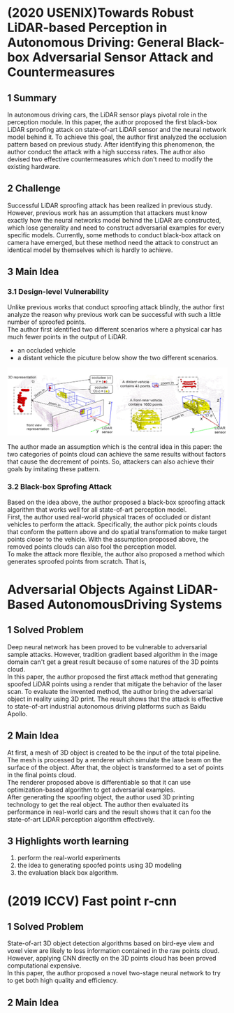 # (2020 USENIX)Towards Robust LiDAR-based Perception in Autonomous Driving: General Black-box Adversarial Sensor Attack and Countermeasures
## 1 Summary
In autonomous driving cars, the LiDAR sensor plays pivotal role in the perception module. In this paper, the author proposed the first black-box LiDAR sproofing attack on state-of-art LiDAR sensor and the neural network model behind it. To achieve this goal, the author first analyzed the occlusion pattern based on previous study. After identifying this phenomenon, the author conduct the attack with a high success rates. The author also devised two effective countermeasures which don't need to modify the existing hardware.

## 2 Challenge
Successful LiDAR sproofing attack has been realized in previous study. However, previous work has an assumption that attackers must know exactly how the neural networks model behind the LiDAR are constructed, which lose generality and need to construct adversarial examples for every specific models. Currently, some methods to conduct black-box attack on camera have emerged, but these method need the attack to construct an identical model by themselves which is hardly to achieve.
## 3 Main Idea
### 3.1 Design-level Vulnerability
Unlike previous works that conduct sproofing attack blindly, the author first analyze the reason why previous work can be successful with such a little number of sproofed points.  
The author first identified two different scenarios where a physical car has much fewer points in the output of LiDAR.
* an occluded vehicle
* a distant vehicle
the picuture below show the two different scenarios.

![two scene](../images/wk5_twoscene.png)

The author made an assumption which is the central idea in this paper: the two categories of points cloud can achieve the same results without factors that cause the decrement of points. So, attackers can also achieve their goals by imitating these pattern.

### 3.2 Black-box Sprofing Attack
Based on the idea above, the author proposed a black-box sproofing attack algorithm that works well for all state-of-art perception model.  
First, the author used real-world physical traces of occluded or distant vehicles to perform the attack. Specifically, the author pick points clouds that conform the pattern above and do spatial transformation to make target points closer to the vehicle. With the assumption proposed above, the removed points clouds can also fool the perception model.  
To make the attack more flexible,  the author also proposed a method which generates sproofed points from scratch. That is, 











# Adversarial Objects Against LiDAR-Based AutonomousDriving Systems
## 1 Solved Problem
Deep neural network has been proved to be vulnerable to adversarial sample attacks. However, tradition gradient based algorithm in the image domain can't get a great result because of some natures of the 3D points cloud.  
In this paper, the author proposed the first attack method that generating spoofed LiDAR points using a render that mitigate the behavior of the laser scan. To evaluate the invented method, the author bring the adversarial object in reality using 3D print. The result shows that the attack is effective to state-of-art industrial autonomous driving platforms such as Baidu Apollo.
## 2 Main Idea
At first, a mesh of 3D object is created to be the input of the total pipeline. The mesh is processed by a renderer which simulate the lase beam on the surface of the object. After that, the object is transformed to a set of points in the final points cloud.  
The renderer proposed above is differentiable so that it can use optimization-based algorithm to get adversarial examples.  
After generating the spoofing object, the author used 3D printing technology to get the real object. The author then evaluated its performance in real-world cars and the result shows that it can foo the state-of-art LiDAR perception algorithm effectively.
## 3 Highlights worth learning
1. perform the real-world experiments
2. the idea to generating spoofed points using 3D modeling
3. the evaluation black box algorithm.

# (2019 ICCV) Fast point r-cnn
## 1 Solved Problem
State-of-art 3D object detection algorithms based on bird-eye view and voxel view are likely to loss information contained in the raw points cloud. However,  applying CNN directly on the 3D points cloud has been proved computational expensive.  
In this paper, the author proposed a novel two-stage neural network to try to get both high quality and efficiency.  
## 2 Main Idea

